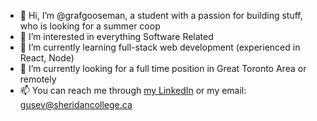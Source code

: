 - 👋 Hi, I’m @grafgooseman, a student with a passion for building stuff, who is looking for a summer coop
- 👀 I’m interested in everything Software Related
- 🌱 I’m currently learning full-stack web development (experienced in React, Node)
- 💞️ I’m currently looking for a full time position in Great Toronto Area or remotely 
- 📫 You can reach me through [my LinkedIn](https://www.linkedin.com/in/gusev-artem/ "Artem's LinkedIn") or my email: [gusev@sheridancollege.ca](mailto:gusev@sheridancollege.ca "Artem's email")

<!---
grafgooseman/grafgooseman is a ✨ special ✨ repository because its `README.md` (this file) appears on your GitHub profile.
You can click the Preview link to take a look at your changes.
--->

